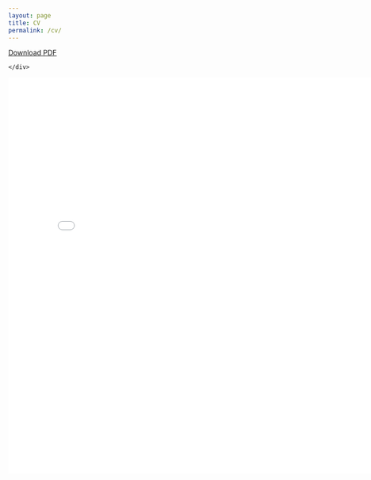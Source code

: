 ```yaml
---
layout: page
title: CV
permalink: /cv/
---
```



<div class="box">
    <div>
    <span style="float: center;"><a class="button" href="/cv/Reed_CV.pdf">Download PDF</a></span>
    
    </div>
    
<embed src="/cv/Reed_CV.pdf" width="800" height="800" type='application/pdf'>

